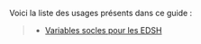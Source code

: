 Voici la liste des usages présents dans ce guide :


>* [Variables socles pour les EDSH](use-core-variables.html)


